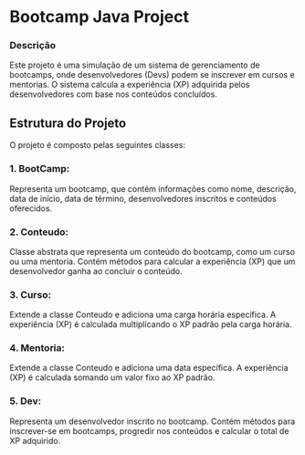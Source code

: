 # Bootcamp Java Project

### Descrição

Este projeto é uma simulação de um sistema de gerenciamento de bootcamps, onde desenvolvedores (Devs) podem se inscrever em cursos e mentorias. O sistema calcula a experiência (XP) adquirida pelos desenvolvedores com base nos conteúdos concluídos.

## Estrutura do Projeto

O projeto é composto pelas seguintes classes:

### 1. BootCamp:
Representa um bootcamp, que contém informações como nome, descrição, data de início, data de término, desenvolvedores inscritos e conteúdos oferecidos.

### 2. Conteudo:
Classe abstrata que representa um conteúdo do bootcamp, como um curso ou uma mentoria. Contém métodos para calcular a experiência (XP) que um desenvolvedor ganha ao concluir o conteúdo.

### 3. Curso:
Extende a classe Conteudo e adiciona uma carga horária específica. A experiência (XP) é calculada multiplicando o XP padrão pela carga horária.

### 4. Mentoria:
Extende a classe Conteudo e adiciona uma data específica. A experiência (XP) é calculada somando um valor fixo ao XP padrão.

### 5. Dev:
Representa um desenvolvedor inscrito no bootcamp. Contém métodos para inscrever-se em bootcamps, progredir nos conteúdos e calcular o total de XP adquirido.



